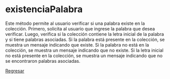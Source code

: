 # existenciaPalabra

Este método permite al usuario verificar si una palabra existe en la colección. Primero, solicita al usuario que ingrese la palabra que desea verificar. Luego, verifica si la colección contiene la letra inicial de la palabra y si tiene palabras asociadas. Si la palabra está presente en la colección, se muestra un mensaje indicando que existe. Si la palabra no está en la colección, se muestra un mensaje indicando que no existe. Si la letra inicial no está presente en la colección, se muestra un mensaje indicando que no se encontraron palabras asociadas.

[Regresar](https://claudiaalerivas.github.io/PROG-UDN-Duolingo/)